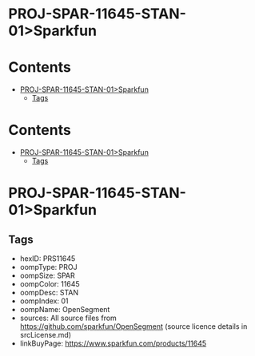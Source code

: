 
PROJ-SPAR-11645-STAN-01>Sparkfun
================================

Contents
========

* [PROJ-SPAR-11645-STAN-01>Sparkfun](#proj-spar-11645-stan-01sparkfun)
	* [Tags](#tags)

Contents
========

* [PROJ-SPAR-11645-STAN-01>Sparkfun](#proj-spar-11645-stan-01sparkfun)
	* [Tags](#tags)

# PROJ-SPAR-11645-STAN-01>Sparkfun

## Tags

- hexID: PRS11645
- oompType: PROJ
- oompSize: SPAR
- oompColor: 11645
- oompDesc: STAN
- oompIndex: 01
- oompName: OpenSegment
- sources: All source files from https://github.com/sparkfun/OpenSegment (source licence details in srcLicense.md)
- linkBuyPage: https://www.sparkfun.com/products/11645
